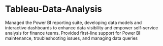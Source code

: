 # Tableau-Data-Analysis
Managed the Power BI reporting suite, developing data models and interactive dashboards to enhance data visibility and empower self-service analysis for finance teams. Provided first-line support for Power BI maintenance, troubleshooting issues, and managing data queries
